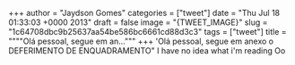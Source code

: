 
+++
author = "Jaydson Gomes"
categories = ["tweet"]
date = "Thu Jul 18 01:33:03 +0000 2013"
draft = false
image = "{TWEET_IMAGE}"
slug = "1c64708dbc9b25637aa54be586bc6661cd88d3c3"
tags = ["tweet"]
title = """"Olá pessoal, segue em an..."""
+++
'Olá pessoal, segue em anexo o DEFERIMENTO DE ENQUADRAMENTO" I have no idea what i'm reading Oo
